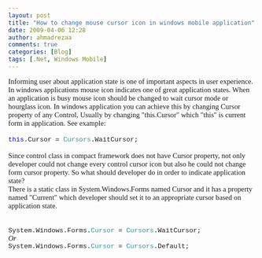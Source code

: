 ```yaml
---
layout: post
title: "How to change mouse cursor icon in windows mobile application"
date: 2009-04-06 12:28
author: ahmadrezaa
comments: true
categories: [Blog]
tags: [.Net, Windows Mobile]
---
```

<p style="font-family:Calibri;font-size:11pt;margin:0;">Informing user about application state is one of important aspects in user experience. In windows applications mouse icon indicates one of great application states. When an application is busy mouse icon should be changed to wait cursor mode or hourglass icon. In windows application you can achieve this by changing Cursor property of any Control, Usually by changing "this.Cursor" which "this" is current form in application. See example:

<p style="font-family:Calibri;font-size:11pt;margin:0;">&nbsp;

<p style="font-family:'Courier New';font-size:10pt;margin:0;"><span style="color:blue;">this</span>.Cursor = <span style="color:#2b91af;">Cursors</span>.WaitCursor;

<p style="font-family:Calibri;font-size:11pt;margin:0;">&nbsp;

<p style="font-family:Calibri;font-size:11pt;margin:0;">Since control class in compact framework does not have Cursor property, not only developer could not change every control cursor icon but also he could not change form cursor property. So what should developer do in order to indicate application state?

<p style="font-family:Calibri;font-size:11pt;margin:0;">There is a static class in System.Windows.Forms named Cursor and it has a property named "Current" which developer should set it to an appropriate cursor based on application state.

<p style="font-family:Calibri;font-size:11pt;margin:0;">&nbsp;

<p style="font-family:Calibri;font-size:11pt;margin:0;">&nbsp;

<p style="font-family:'Courier New';font-size:10pt;margin:0;">System.Windows.Forms.<span style="color:#2b91af;">Cursor</span> = <span style="color:#2b91af;">Cursors</span>.WaitCursor;

<p style="font-style:italic;font-family:Calibri;font-size:11pt;margin:0;">Or

<p style="font-family:'Courier New';font-size:10pt;margin:0;">System.Windows.Forms.<span style="color:#2b91af;">Cursor</span> = <span style="color:#2b91af;">Cursors</span>.Default;

